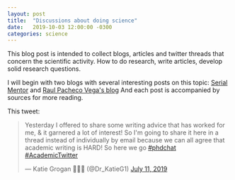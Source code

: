 ```yaml
---
layout: post
title:  "Discussions about doing science"
date:   2019-10-03 12:00:00 -0300
categories: science
---
```


This blog post is intended to collect blogs, articles and twitter threads that concern the scientific activity. How to do research, write articles, develop solid research questions.

I will begin with two blogs with several interesting posts on this topic: [Serial Mentor][serialmentor] and [Raul Pacheco Vega's blog][raulvega] And each post is accompanied by sources for more reading.

[serialmentor]: https://serialmentor.com
[raulvega]: www.raulpacheco.org/blog/

This tweet:

<blockquote class="twitter-tweet"><p lang="en" dir="ltr">Yesterday I offered to share some writing advice that has worked for me, &amp; it garnered a lot of interest! So I&#39;m going to share it here in a thread instead of individually by email because we can all agree that academic writing is HARD! So here we go <a href="https://twitter.com/hashtag/phdchat?src=hash&amp;ref_src=twsrc%5Etfw">#phdchat</a> <a href="https://twitter.com/hashtag/AcademicTwitter?src=hash&amp;ref_src=twsrc%5Etfw">#AcademicTwitter</a></p>&mdash; Katie Grogan 👩‍🔬🧬 (@Dr_KatieG1) <a href="https://twitter.com/Dr_KatieG1/status/1149305568567472131?ref_src=twsrc%5Etfw">July 11, 2019</a></blockquote> <script async src="https://platform.twitter.com/widgets.js" charset="utf-8"></script> 